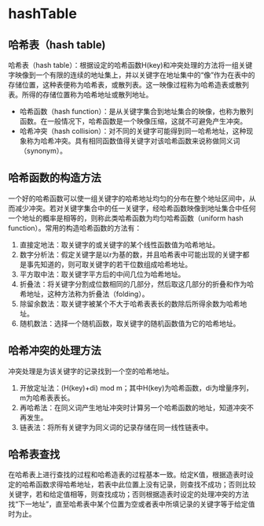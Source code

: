 # hashTable

## 哈希表（hash table)
哈希表（hash table）：根据设定的哈希函数H(key)和冲突处理的方法将一组关键字映像到一个有限的连续的地址集上，并以关键字在地址集中的“像”作为在表中的存储位置，这种表便称为哈希表，或散列表。这一映像过程称为哈希造表或散列表。所得的存储位置称为哈希地址或散列地址。
* 哈希函数（hash function）：是从关键字集合到地址集合的映像，也称为散列函数。在一般情况下，哈希函数是一个映像压缩，这就不可避免产生冲突。
* 哈希冲突（hash collision）：对不同的关键字可能得到同一哈希地址，这种现象称为哈希冲突。具有相同函数值得关键字对该哈希函数来说称做同义词（synonym）。

## 哈希函数的构造方法
一个好的哈希函数可以使一组关键字的哈希地址均匀的分布在整个地址区间中，从而减少冲突。若对关键字集合中的任一关键字，经哈希函数映像到地址集合中任何一个地址的概率是相等的，则称此类哈希函数为均匀哈希函数（uniform hash function）。常用的构造哈希函数的方法有：
1. 直接定地法：取关键字的或关键字的某个线性函数值为哈希地址。
2. 数字分析法：假定关键字是以r为基的数，并且哈希表中可能出现的关键字都是事先知道的，则可取关键字的若干位数组成哈希地址。
3. 平方取中法：取关键字平方后的中间几位为哈希地址。
4. 折叠法：将关键字分割成位数相同的几部分，然后取这几部分的折叠和作为哈希地址，这种方法称为折叠法（folding）。
5. 除留余数法：取关键字被某个不大于哈希表表长的数除后所得余数为哈希地址。
6. 随机数法：选择一个随机函数，取关键字的随机函数值为它的哈希地址。

## 哈希冲突的处理方法
冲突处理是为该关键字的记录找到一个空的哈希地址。
1. 开放定址法：(H(key)+di) mod m；其中H(key)为哈希函数，di为增量序列，m为哈希表表长。
2. 再哈希法：在同义词产生地址冲突时计算另一个哈希函数的地址，知道冲突不再发生。
3. 链表法：将所有关键字为同义词的记录存储在同一线性链表中。

## 哈希表查找
在哈希表上进行查找的过程和哈希造表的过程基本一致。给定K值，根据造表时设定的哈希函数求得哈希地址，若表中此位置上没有记录，则查找不成功；否则比较关键字，若和给定值相等，则查找成功；否则根据造表时设定的处理冲突的方法找“下一地址”，直至哈希表中某个位置为空或者表中所填记录的关键字等于给定值时为止。